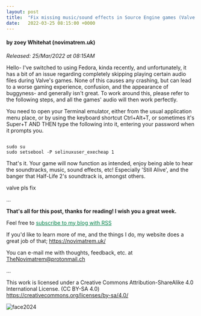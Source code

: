 ```yaml
---
layout: post
title:  "Fix missing music/sound effects in Source Engine games (Valve games, etc.) on Fedora"
date:   2022-03-25 08:15:00 +0000
---
```

#### by zoey Whitehat (novimatrem.uk)
*Released: 25/Mar/2022 at 08:15AM*

Hello- I've switched to using Fedora, kinda recently, and unfortunately, it has a bit of an issue regarding completely skipping playing certain audio files during Valve's games. None of this causes any crashing, but can lead to a worse gaming experience, confusion, and the appearance of buggyness- and generally isn't great. To work around this, please refer to the following steps, and all the games' audio will then work perfectly.

You need to open your Terminal emulator, either from the usual application menu place, or by using the keyboard shortcut Ctrl+Alt+T, or sometimes it's Super+T
AND THEN type the following into it, entering your password when it prompts you.

```

sudo su
sudo setsebool -P selinuxuser_execheap 1

```

That's it.
Your game will now function as intended, enjoy being able to hear the soundtracks, music, sound effects, etc! Especially 'Still Alive', and the banger that Half-Life 2's soundtrack is, amongst others.

valve pls fix

...

**That's all for this post, thanks for reading! I wish you a great week.**

Feel free to <a href="https://novimatrem.gitlab.io/blog/feed.xml" style="color: #008148" target="_blank">subscribe to my blog with RSS</a>

If you'd like to learn more of me, and the things I do, my website does a great job of that; <a href="https://novimatrem.uk/" style="color: #008148" target="_blank">https://novimatrem.uk/</a>

You can e-mail me with thoughts, feedback, etc. at [TheNovimatrem@protonmail.ch](mailto:TheNovimatrem@protonmail.ch)

...

This work is licensed under a Creative Commons Attribution-ShareAlike 4.0 International License. (CC BY-SA 4.0)
<a href="https://creativecommons.org/licenses/by-sa/4.0/" style="color: #008148" target="_blank">https://creativecommons.org/licenses/by-sa/4.0/</a>

![face2024](https://gitlab.com/Novimatrem/blog/-/raw/master/face2024.png)
